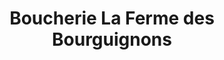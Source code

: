 ---
title: "Boucherie La Ferme des Bourguignons"
url: /asnieres-sur-seine/boucherie-la-ferme-des-bourguignons/
shop: Metzgerei
---